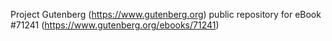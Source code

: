 Project Gutenberg (https://www.gutenberg.org) public repository for
eBook #71241 (https://www.gutenberg.org/ebooks/71241)
